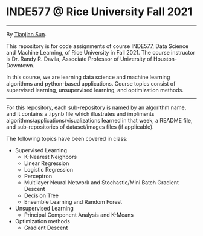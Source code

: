 # INDE577 @ Rice University Fall 2021
---

By [Tianjian Sun](https://github.com/TianjianSun).

This repository is for code assignments of course INDE577, Data Science and Machine Learning, of Rice University in Fall 2021. The course instructor is Dr. Randy R. Davila, Associate Professor of University of Houston-Downtown.

In this course, we are learning data science and machine learning algorithms and python-based applications. Course topics consist of supervised learning, unsupervised learning, and optimization methods.

---

For this repository, each sub-repository is named by an algorithm name, and it contains a .ipynb file which illustrates and impliments algorithms/applications/visualizations learned in that week, a README file, and sub-repositories of dataset/images files (if applicable).

The following topics have been covered in class:

* Supervised Learning
  * K-Nearest Neighbors
  * Linear Regression
  * Logistic Regression
  * Perceptron
  * Multilayer Neural Network and Stochastic/Mini Batch Gradient Descent
  * Decision Tree
  * Ensemble Learning and Random Forest
* Unsupervised Learning
  * Principal Component Analysis and K-Means
* Optimization methods
  * Gradient Descent






